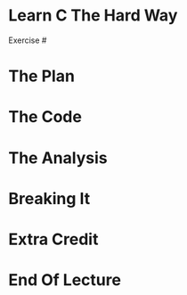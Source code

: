Learn C The Hard Way
=======

Exercise #




The Plan
====


The Code
====



The Analysis
====




Breaking It
====




Extra Credit
====



End Of Lecture 
=====


